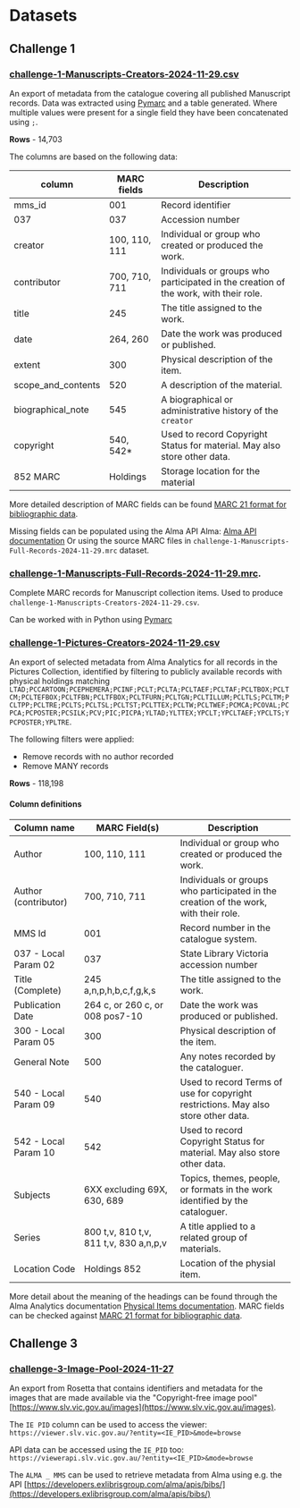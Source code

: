 # Datasets

## Challenge 1

### [challenge-1-Manuscripts-Creators-2024-11-29.csv](./challenge-1-Manuscripts-Creators-2024-11-29.csv)

An export of metadata from the catalogue covering all published Manuscript records. Data was extracted using [Pymarc](https://pymarc.readthedocs.io/en/latest/) and a table generated. Where multiple values were present for a single field they have been concatenated using `;`.

**Rows** - 14,703

The columns are based on the following data:

| column | MARC fields | Description |
| ----- | ----- | ----- |
| mms_id | 001 | Record identifier |
| 037 | 037 | Accession number |
| creator | 100, 110, 111 | Individual or group who created or produced the work. |
| contributor | 700, 710, 711 | Individuals or groups who participated in the creation of the work, with their role. |
| title | 245 | The title assigned to the work. |
| date | 264, 260 | Date the work was produced or published. |
| extent | 300 | Physical description of the item. |
| scope_and_contents | 520 | A description of the material. |
| biographical_note | 545 | A biographical or administrative history of the `creator` |
| copyright | 540, 542* | Used to record Copyright Status for material. May also store other data. |
| 852 MARC | Holdings | Storage location for the material |

More detailed description of MARC fields can be found [MARC 21 format for bibliographic data](https://www.loc.gov/marc/bibliographic/).

Missing fields can be populated using the Alma API Alma: [Alma API documentation](https://developers.exlibrisgroup.com/alma/apis/bibs/)
Or using the source MARC files in `challenge-1-Manuscripts-Full-Records-2024-11-29.mrc` dataset.

### [challenge-1-Manuscripts-Full-Records-2024-11-29.mrc](./challenge-1-Manuscripts-Full-Records-2024-11-29.mrc).

Complete MARC records for Manuscript collection items. Used to produce `challenge-1-Manuscripts-Creators-2024-11-29.csv`.

Can be worked with in Python using [Pymarc](https://pymarc.readthedocs.io/en/latest/)

### [challenge-1-Pictures-Creators-2024-11-29.csv](./challenge-1-Pictures-Creators-2024-11-29.csv)

An export of selected metadata from Alma Analytics for all records in the Pictures Collection, identified by filtering to publicly available records with physical holdings matching `LTAD;PCCARTOON;PCEPHEMERA;PCINF;PCLT;PCLTA;PCLTAEF;PCLTAF;PCLTBOX;PCLTCM;PCLTEFBOX;PCLTFBN;PCLTFBOX;PCLTFURN;PCLTGN;PCLTILLUM;PCLTLS;PCLTM;PCLTPP;PCLTRE;PCLTS;PCLTSL;PCLTST;PCLTTEX;PCLTW;PCLTWEF;PCMCA;PCOVAL;PCPCA;PCPOSTER;PCSILK;PCV;PIC;PICPA;YLTAD;YLTTEX;YPCLT;YPCLTAEF;YPCLTS;YPCPOSTER;YPLTRE`. 

The following filters were applied:

- Remove records with no author recorded
- Remove MANY records

**Rows** - 118,198

#### Column definitions

| Column name | MARC Field(s) | Description |
| ----- | ----- | ----- |
| Author | 100, 110, 111 | Individual or group who created or produced the work. |
| Author (contributor) | 700, 710, 711 | Individuals or groups who participated in the creation of the work, with their role. |
| MMS Id | 001 | Record number in the catalogue system. |
| 037 - Local Param 02 | 037 | State Library Victoria accession number |
| Title (Complete) | 245 a,n,p,h,b,c,f,g,k,s | The title assigned to the work. |
| Publication Date | 264 c, or 260 c, or 008 pos7-10 | Date the work was produced or published. |
| 300 - Local Param 05 | 300 | Physical description of the item. |
| General Note | 500 | Any notes recorded by the cataloguer. |
| 540 - Local Param 09 | 540 | Used to record Terms of use for copyright restrictions. May also store other data. |
| 542 - Local Param 10 | 542 | Used to record Copyright Status for material. May also store other data. |
| Subjects | 6XX excluding 69X, 630, 689 | Topics, themes, people, or formats in the work identified by the cataloguer. |
| Series | 800 t,v, 810 t,v, 811 t,v, 830 a,n,p,v | A title applied to a related group of materials. |
| Location Code | Holdings 852 | Location of the physial item. |

More detail about the meaning of the headings can be found through the Alma Analytics documentation [Physical Items documentation](https://knowledge.exlibrisgroup.com/Alma/Product_Documentation/010Alma_Online_Help_(English)/080Analytics/Alma_Analytics_Subject_Areas/Physical_Items). MARC fields can be checked against [MARC 21 format for bibliographic data](https://www.loc.gov/marc/bibliographic/).

## Challenge 3

### [challenge-3-Image-Pool-2024-11-27](./challenge-3-Image-Pool-2024-11-27.csv)

An export from Rosetta that contains identifiers and metadata for the images that are made available via the "Copyright-free image pool" [https://www.slv.vic.gov.au/images](https://www.slv.vic.gov.au/images).

The `IE PID` column can be used to access the viewer: `https://viewer.slv.vic.gov.au/?entity=<IE_PID>&mode=browse`

API data can be accessed using the `IE_PID` too: `https://viewerapi.slv.vic.gov.au/?entity=<IE_PID>&mode=browse`

The `ALMA _ MMS` can be used to retrieve metadata from Alma using e.g. the API [https://developers.exlibrisgroup.com/alma/apis/bibs/](https://developers.exlibrisgroup.com/alma/apis/bibs/)

